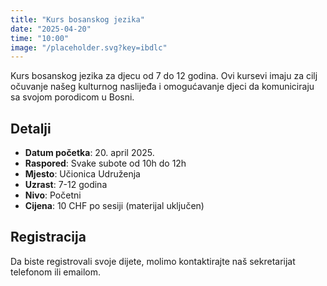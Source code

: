 ```yaml
---
title: "Kurs bosanskog jezika"
date: "2025-04-20"
time: "10:00"
image: "/placeholder.svg?key=ibdlc"
---
```


Kurs bosanskog jezika za djecu od 7 do 12 godina. Ovi kursevi imaju za cilj očuvanje našeg kulturnog naslijeđa i omogućavanje djeci da komuniciraju sa svojom porodicom u Bosni.

## Detalji

- **Datum početka**: 20. april 2025.
- **Raspored**: Svake subote od 10h do 12h
- **Mjesto**: Učionica Udruženja
- **Uzrast**: 7-12 godina
- **Nivo**: Početni
- **Cijena**: 10 CHF po sesiji (materijal uključen)

## Registracija

Da biste registrovali svoje dijete, molimo kontaktirajte naš sekretarijat telefonom ili emailom.
